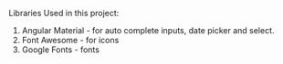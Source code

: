 
Libraries Used in this project:
1. Angular Material - for auto complete inputs, date picker and select.
2. Font Awesome - for icons
3. Google Fonts - fonts















